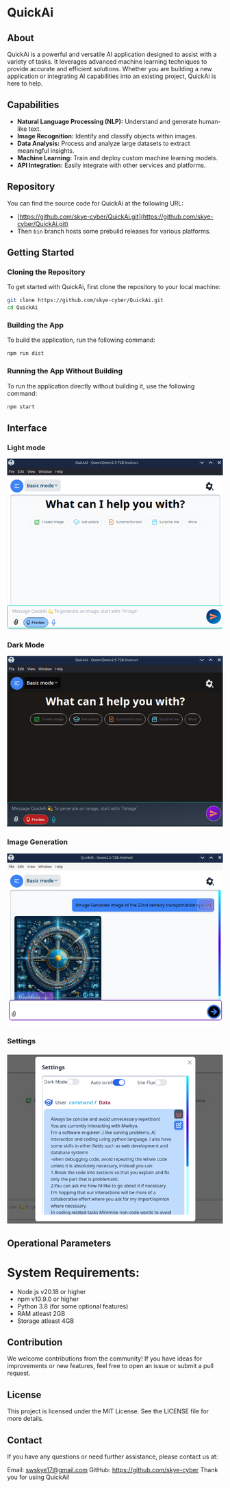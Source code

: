 # QuickAi

## About

QuickAi is a powerful and versatile AI application designed to assist with a variety of tasks. It leverages advanced machine learning techniques to provide accurate and efficient solutions. Whether you are building a new application or integrating AI capabilities into an existing project, QuickAi is here to help.

## Capabilities

- **Natural Language Processing (NLP):** Understand and generate human-like text.
- **Image Recognition:** Identify and classify objects within images.
- **Data Analysis:** Process and analyze large datasets to extract meaningful insights.
- **Machine Learning:** Train and deploy custom machine learning models.
- **API Integration:** Easily integrate with other services and platforms.

## Repository
You can find the source code for QuickAi at the following URL:
- [https://github.com/skye-cyber/QuickAi.git](https://github.com/skye-cyber/QuickAi.git)
- Then ``bin`` branch hosts some prebuild releases for various platforms.

## Getting Started

### Cloning the Repository

To get started with QuickAi, first clone the repository to your local machine:

```bash
git clone https://github.com/skye-cyber/QuickAi.git
cd QuickAi
```
### Building the App
To build the application, run the following command:

```bash
npm run dist
```

### Running the App Without Building
To run the application directly without building it, use the following command:

```bash
npm start
```

## Interface
### Light mode
![light-preview](./src/common/light-preview.png)
### Dark Mode
![dark-preview](./src/common/dark-preview.png)
### Image Generation
![image-preview](./src/common/image-preview.png)
### Settings
![modal-light](./src/common/modal-light.png)

## Operational Parameters
# System Requirements:
- Node.js v20.18 or higher
- npm v10.9.0 or higher
- Python 3.8 (for some optional features)
- RAM atleast 2GB
- Storage atleast 4GB

## Contribution
We welcome contributions from the community! If you have ideas for improvements or new features, feel free to open an issue or submit a pull request.

## License
This project is licensed under the MIT License. See the LICENSE file for more details.

## Contact
If you have any questions or need further assistance, please contact us at:

Email: swskye17@gmail.com
GitHub: https://github.com/skye-cyber
Thank you for using QuickAi!
